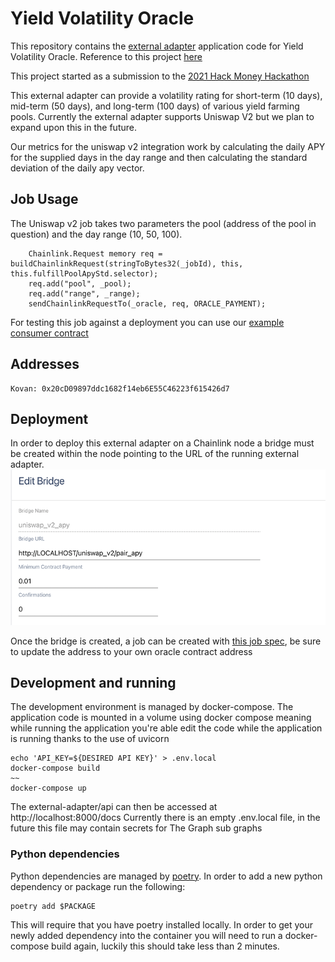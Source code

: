 # Yield Volatility Oracle

This repository contains the [external adapter](https://docs.chain.link/docs/developers/) application code for Yield Volatility Oracle. 
Reference to this project [here](https://www.notion.so/Yield-Volatility-Oracle-derivatives-base-on-volatility-1e2bbc14669a464b84f8a85706a0489c)

This project started as a submission to the [2021 Hack Money Hackathon](https://showcase.ethglobal.co/hackmoney2021/yield-volatility-oracle)

This external adapter can provide a volatility rating for short-term (10 days), mid-term (50 days), and long-term (100 days) of various yield farming pools.
Currently the external adapter supports Uniswap V2 but we plan to expand upon this in the future.

Our metrics for the uniswap v2 integration work by calculating the daily APY for the supplied days in the day range and then calculating the standard deviation of the daily apy vector.

## Job Usage
The Uniswap v2 job takes two parameters the pool (address of the pool in question) and the day range (10, 50, 100).
```
    Chainlink.Request memory req = buildChainlinkRequest(stringToBytes32(_jobId), this, this.fulfillPoolApyStd.selector);
    req.add("pool", _pool);
    req.add("range", _range);
    sendChainlinkRequestTo(_oracle, req, ORACLE_PAYMENT);
```
For testing this job against a deployment you can use our [example consumer contract](https://gist.github.com/camharris/53546695bbfca3c7a86a0c56413f32c9)

## Addresses
```
Kovan: 0x20cD09897ddc1682f14eb6E55C46223f615426d7 
```

## Deployment 
In order to deploy this external adapter on a Chainlink node a bridge must be created within the node pointing to the URL of the running external adapter.
![Bridge Screenshot](./images/bridge.png)

Once the bridge is created, a job can be created with [this job spec](./chainlink_job_spec.json), be sure to update the address to your own oracle contract address

## Development and running
The development environment is managed by docker-compose. The application code is mounted in a volume using docker compose meaning while running the application you're able edit the code while the application is running thanks to the use of uvicorn 
```
echo 'API_KEY=${DESIRED API KEY}' > .env.local
docker-compose build  
~~
docker-compose up 
```
The external-adapter/api can then be accessed at http://localhost:8000/docs
Currently there is an empty .env.local file, in the future this file may contain secrets for The Graph sub graphs 

### Python dependencies 
Python dependencies are managed by [poetry](https://python-poetry.org/). In order to add a new python dependency or package run the following:
```
poetry add $PACKAGE
```
This will require that you have poetry installed locally. In order to get your newly added dependency into the container you will need to run a docker-compose build again, luckily this should take less than 2 minutes. 